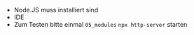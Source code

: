- Node.JS muss installiert sind
- IDE
- Zum Testen bitte einmal `05_modules` `npx http-server` starten